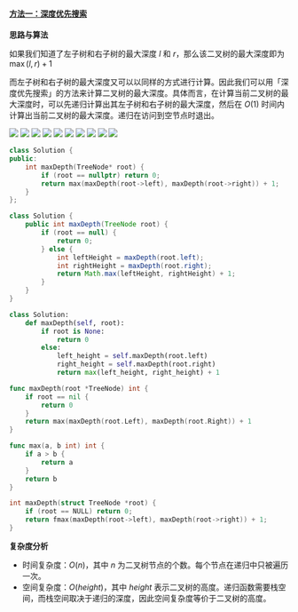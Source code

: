 ﻿#### [方法一：深度优先搜索](https://leetcode.cn/problems/maximum-depth-of-binary-tree/solutions/349250/er-cha-shu-de-zui-da-shen-du-by-leetcode-solution/)

**思路与算法**

如果我们知道了左子树和右子树的最大深度 $l$ 和 $r$，那么该二叉树的最大深度即为
$\max(l,r) + 1$

而左子树和右子树的最大深度又可以以同样的方式进行计算。因此我们可以用「深度优先搜索」的方法来计算二叉树的最大深度。具体而言，在计算当前二叉树的最大深度时，可以先递归计算出其左子树和右子树的最大深度，然后在 $O(1)$ 时间内计算出当前二叉树的最大深度。递归在访问到空节点时退出。

![](./assets/img/Solution0104_3_01.png)
![](./assets/img/Solution0104_3_02.png)
![](./assets/img/Solution0104_3_03.png)
![](./assets/img/Solution0104_3_04.png)
![](./assets/img/Solution0104_3_05.png)
![](./assets/img/Solution0104_3_06.png)
![](./assets/img/Solution0104_3_07.png)
![](./assets/img/Solution0104_3_08.png)
![](./assets/img/Solution0104_3_09.png)
![](./assets/img/Solution0104_3_10.png)

```cpp
class Solution {
public:
    int maxDepth(TreeNode* root) {
        if (root == nullptr) return 0;
        return max(maxDepth(root->left), maxDepth(root->right)) + 1;
    }
};
```

```java
class Solution {
    public int maxDepth(TreeNode root) {
        if (root == null) {
            return 0;
        } else {
            int leftHeight = maxDepth(root.left);
            int rightHeight = maxDepth(root.right);
            return Math.max(leftHeight, rightHeight) + 1;
        }
    }
}
```

```python
class Solution:
    def maxDepth(self, root):
        if root is None: 
            return 0 
        else: 
            left_height = self.maxDepth(root.left) 
            right_height = self.maxDepth(root.right) 
            return max(left_height, right_height) + 1 
```

```go
func maxDepth(root *TreeNode) int {
    if root == nil {
        return 0
    }
    return max(maxDepth(root.Left), maxDepth(root.Right)) + 1
}

func max(a, b int) int {
    if a > b {
        return a
    }
    return b
}
```

```c
int maxDepth(struct TreeNode *root) {
    if (root == NULL) return 0;
    return fmax(maxDepth(root->left), maxDepth(root->right)) + 1;
}
```

**复杂度分析**

-   时间复杂度：$O(n)$，其中 $n$ 为二叉树节点的个数。每个节点在递归中只被遍历一次。
-   空间复杂度：$O(height)$，其中 $height$ 表示二叉树的高度。递归函数需要栈空间，而栈空间取决于递归的深度，因此空间复杂度等价于二叉树的高度。
